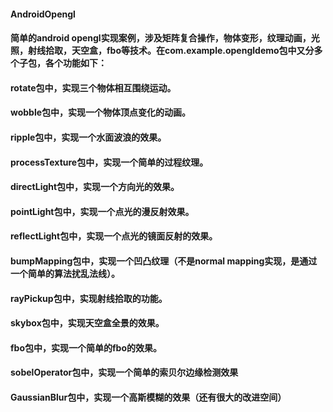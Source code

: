 #### AndroidOpengl
#### 简单的android opengl实现案例，涉及矩阵复合操作，物体变形，纹理动画，光照，射线拾取，天空盒，fbo等技术。在com.example.opengldemo包中又分多个子包，各个功能如下：
#### rotate包中，实现三个物体相互围绕运动。
#### wobble包中，实现一个物体顶点变化的动画。
#### ripple包中，实现一个水面波浪的效果。
#### processTexture包中，实现一个简单的过程纹理。
#### directLight包中，实现一个方向光的效果。
#### pointLight包中，实现一个点光的漫反射效果。
#### reflectLight包中，实现一个点光的镜面反射的效果。
#### bumpMapping包中，实现一个凹凸纹理（不是normal mapping实现，是通过一个简单的算法扰乱法线）。
#### rayPickup包中，实现射线拾取的功能。
#### skybox包中，实现天空盒全景的效果。
#### fbo包中，实现一个简单的fbo的效果。
#### sobelOperator包中，实现一个简单的索贝尔边缘检测效果
#### GaussianBlur包中，实现一个高斯模糊的效果（还有很大的改进空间）
